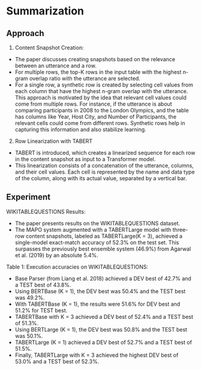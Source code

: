 # Summarization

## Approach

1. Content Snapshot Creation:
- The paper discusses creating snapshots based on the relevance between an utterance and a row.
- For multiple rows, the top-K rows in the input table with the highest n-gram overlap ratio with the utterance are selected.
- For a single row, a synthetic row is created by selecting cell values from each column that have the highest n-gram overlap with the utterance. This approach is motivated by the idea that relevant cell values could come from multiple rows. For instance, if the utterance is about comparing participants in 2008 to the London Olympics, and the table has columns like Year, Host City, and Number of Participants, the relevant cells could come from different rows. Synthetic rows help in capturing this information and also stabilize learning.

2. Row Linearization with TABERT
- TABERT is introduced, which creates a linearized sequence for each row in the content snapshot as input to a Transformer model.
- This linearization consists of a concatenation of the utterance, columns, and their cell values. Each cell is represented by the name and data type of the column, along with its actual value, separated by a vertical bar.

## Experiment

WIKITABLEQUESTIONS Results:
- The paper presents results on the WIKITABLEQUESTIONS dataset.
- The MAPO system augmented with a TABERTLarge model with three-row content snapshots, labeled as TABERTLarge(K = 3), achieved a single-model exact-match accuracy of 52.3% on the test set. This surpasses the previously best ensemble system (46.9%) from Agarwal et al. (2019) by an absolute 5.4%.

Table 1: Execution accuracies on WIKITABLEQUESTIONS:
- Base Parser (from Liang et al. 2018) achieved a DEV best of 42.7% and a TEST best of 43.8%.
- Using BERTBase (K = 1), the DEV best was 50.4% and the TEST best was 49.2%.
- With TABERTBase (K = 1), the results were 51.6% for DEV best and 51.2% for TEST best.
- TABERTBase with K = 3 achieved a DEV best of 52.4% and a TEST best of 51.3%.
- Using BERTLarge (K = 1), the DEV best was 50.8% and the TEST best was 50.1%.
- TABERTLarge (K = 1) achieved a DEV best of 52.7% and a TEST best of 51.5%.
- Finally, TABERTLarge with K = 3 achieved the highest DEV best of 53.0% and a TEST best of 52.3%.